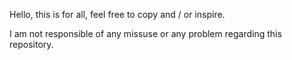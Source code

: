 Hello, this is for all, feel free to copy and / or inspire.

I am not responsible of any missuse or any problem regarding this repository.
